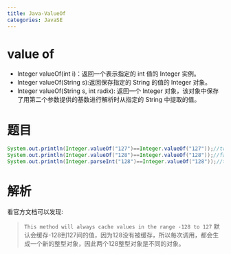 ```yaml
---
title: Java-ValueOf
categories: JavaSE
---
```


# value of
- Integer valueOf(int i)：返回一个表示指定的 int 值的 Integer 实例。
- Integer valueOf(String s):返回保存指定的 String 的值的 Integer 对象。
- Integer valueOf(String s, int radix): 返回一个 Integer 对象，该对象中保存了用第二个参数提供的基数进行解析时从指定的 String 中提取的值。

# 题目
``` java
System.out.println(Integer.valueOf("127")==Integer.valueOf("127"));//true
System.out.println(Integer.valueOf("128")==Integer.valueOf("128"));//false
System.out.println(Integer.parseInt("128")==Integer.valueOf("128"));//true
```
# 解析
看官方文档可以发现:
> `This method will always cache values in the range -128 to 127`
默认会缓存-128到127间的值，因为128没有被缓存，所以每次调用，都会生成一个新的整型对象，因此两个128整型对象是不同的对象。


